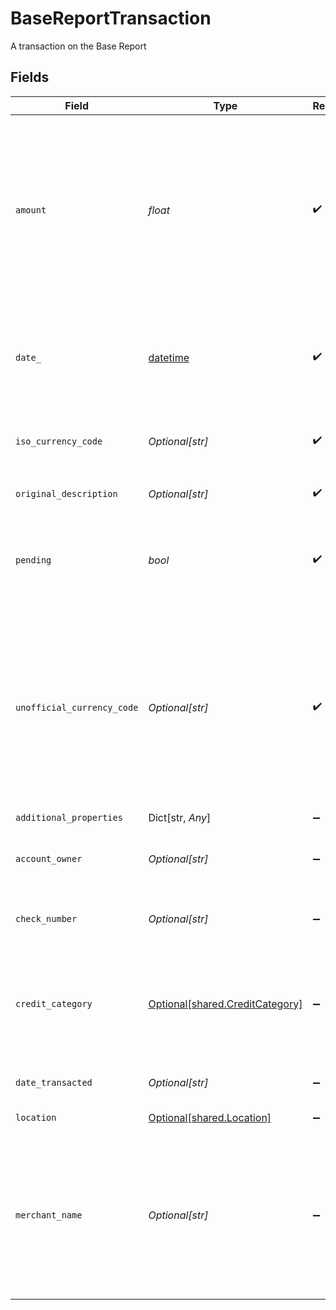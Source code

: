 # BaseReportTransaction

A transaction on the Base Report


## Fields

| Field                                                                                                                                                                                                                                                                                                                                                                                                                                      | Type                                                                                                                                                                                                                                                                                                                                                                                                                                       | Required                                                                                                                                                                                                                                                                                                                                                                                                                                   | Description                                                                                                                                                                                                                                                                                                                                                                                                                                |
| ------------------------------------------------------------------------------------------------------------------------------------------------------------------------------------------------------------------------------------------------------------------------------------------------------------------------------------------------------------------------------------------------------------------------------------------ | ------------------------------------------------------------------------------------------------------------------------------------------------------------------------------------------------------------------------------------------------------------------------------------------------------------------------------------------------------------------------------------------------------------------------------------------ | ------------------------------------------------------------------------------------------------------------------------------------------------------------------------------------------------------------------------------------------------------------------------------------------------------------------------------------------------------------------------------------------------------------------------------------------ | ------------------------------------------------------------------------------------------------------------------------------------------------------------------------------------------------------------------------------------------------------------------------------------------------------------------------------------------------------------------------------------------------------------------------------------------ |
| `amount`                                                                                                                                                                                                                                                                                                                                                                                                                                   | *float*                                                                                                                                                                                                                                                                                                                                                                                                                                    | :heavy_check_mark:                                                                                                                                                                                                                                                                                                                                                                                                                         | The settled value of the transaction, denominated in the transaction's currency, as stated in `iso_currency_code` or `unofficial_currency_code`. Positive values when money moves out of the account; negative values when money moves in. For example, debit card purchases are positive; credit card payments, direct deposits, and refunds are negative.                                                                                |
| `date_`                                                                                                                                                                                                                                                                                                                                                                                                                                    | [datetime](https://docs.python.org/3/library/datetime.html#datetime-objects)                                                                                                                                                                                                                                                                                                                                                               | :heavy_check_mark:                                                                                                                                                                                                                                                                                                                                                                                                                         | For pending transactions, the date that the transaction occurred; for posted transactions, the date that the transaction posted. Both dates are returned in an [ISO 8601](https://wikipedia.org/wiki/ISO_8601) format ( `YYYY-MM-DD` ).                                                                                                                                                                                                    |
| `iso_currency_code`                                                                                                                                                                                                                                                                                                                                                                                                                        | *Optional[str]*                                                                                                                                                                                                                                                                                                                                                                                                                            | :heavy_check_mark:                                                                                                                                                                                                                                                                                                                                                                                                                         | The ISO-4217 currency code of the transaction. Always `null` if `unofficial_currency_code` is non-null.                                                                                                                                                                                                                                                                                                                                    |
| `original_description`                                                                                                                                                                                                                                                                                                                                                                                                                     | *Optional[str]*                                                                                                                                                                                                                                                                                                                                                                                                                            | :heavy_check_mark:                                                                                                                                                                                                                                                                                                                                                                                                                         | The string returned by the financial institution to describe the transaction.                                                                                                                                                                                                                                                                                                                                                              |
| `pending`                                                                                                                                                                                                                                                                                                                                                                                                                                  | *bool*                                                                                                                                                                                                                                                                                                                                                                                                                                     | :heavy_check_mark:                                                                                                                                                                                                                                                                                                                                                                                                                         | When `true`, identifies the transaction as pending or unsettled. Pending transaction details (name, type, amount, category ID) may change before they are settled.                                                                                                                                                                                                                                                                         |
| `unofficial_currency_code`                                                                                                                                                                                                                                                                                                                                                                                                                 | *Optional[str]*                                                                                                                                                                                                                                                                                                                                                                                                                            | :heavy_check_mark:                                                                                                                                                                                                                                                                                                                                                                                                                         | The unofficial currency code associated with the transaction. Always `null` if `iso_currency_code` is non-`null`. Unofficial currency codes are used for currencies that do not have official ISO currency codes, such as cryptocurrencies and the currencies of certain countries.<br/><br/>See the [currency code schema](https://plaid.com/docs/api/accounts#currency-code-schema) for a full listing of supported `unofficial_currency_code`s. |
| `additional_properties`                                                                                                                                                                                                                                                                                                                                                                                                                    | Dict[str, *Any*]                                                                                                                                                                                                                                                                                                                                                                                                                           | :heavy_minus_sign:                                                                                                                                                                                                                                                                                                                                                                                                                         | N/A                                                                                                                                                                                                                                                                                                                                                                                                                                        |
| `account_owner`                                                                                                                                                                                                                                                                                                                                                                                                                            | *Optional[str]*                                                                                                                                                                                                                                                                                                                                                                                                                            | :heavy_minus_sign:                                                                                                                                                                                                                                                                                                                                                                                                                         | The name of the account owner. This field is not typically populated and only relevant when dealing with sub-accounts.                                                                                                                                                                                                                                                                                                                     |
| `check_number`                                                                                                                                                                                                                                                                                                                                                                                                                             | *Optional[str]*                                                                                                                                                                                                                                                                                                                                                                                                                            | :heavy_minus_sign:                                                                                                                                                                                                                                                                                                                                                                                                                         | The check number of the transaction. This field is only populated for check transactions.                                                                                                                                                                                                                                                                                                                                                  |
| `credit_category`                                                                                                                                                                                                                                                                                                                                                                                                                          | [Optional[shared.CreditCategory]](../../models/shared/creditcategory.md)                                                                                                                                                                                                                                                                                                                                                                   | :heavy_minus_sign:                                                                                                                                                                                                                                                                                                                                                                                                                         | Information describing the intent of the transaction. Most relevant for credit use cases, but not limited to such use cases.<br/><br/>See the [`taxonomy csv file`](https://plaid.com/documents/credit-category-taxonomy.csv) for a full list of credit categories.                                                                                                                                                                        |
| `date_transacted`                                                                                                                                                                                                                                                                                                                                                                                                                          | *Optional[str]*                                                                                                                                                                                                                                                                                                                                                                                                                            | :heavy_minus_sign:                                                                                                                                                                                                                                                                                                                                                                                                                         | The date on which the transaction took place, in IS0 8601 format.                                                                                                                                                                                                                                                                                                                                                                          |
| `location`                                                                                                                                                                                                                                                                                                                                                                                                                                 | [Optional[shared.Location]](../../models/shared/location.md)                                                                                                                                                                                                                                                                                                                                                                               | :heavy_minus_sign:                                                                                                                                                                                                                                                                                                                                                                                                                         | A representation of where a transaction took place                                                                                                                                                                                                                                                                                                                                                                                         |
| `merchant_name`                                                                                                                                                                                                                                                                                                                                                                                                                            | *Optional[str]*                                                                                                                                                                                                                                                                                                                                                                                                                            | :heavy_minus_sign:                                                                                                                                                                                                                                                                                                                                                                                                                         | The merchant name, as enriched by Plaid from the `name` field. This is typically a more human-readable version of the merchant counterparty in the transaction. For some bank transactions (such as checks or account transfers) where there is no meaningful merchant name, this value will be `null`.                                                                                                                                    |